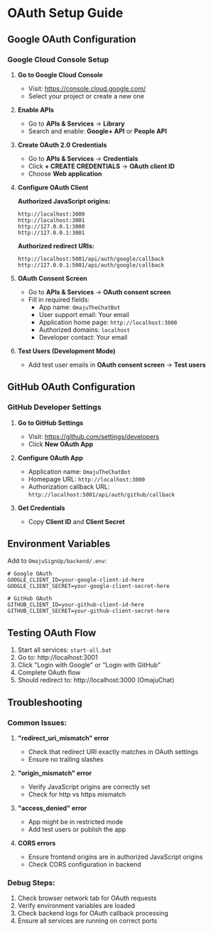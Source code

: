 # OAuth Setup Guide

## Google OAuth Configuration

### Google Cloud Console Setup

1. **Go to Google Cloud Console**
   - Visit: https://console.cloud.google.com/
   - Select your project or create a new one

2. **Enable APIs**
   - Go to **APIs & Services** → **Library**
   - Search and enable: **Google+ API** or **People API**

3. **Create OAuth 2.0 Credentials**
   - Go to **APIs & Services** → **Credentials**
   - Click **+ CREATE CREDENTIALS** → **OAuth client ID**
   - Choose **Web application**

4. **Configure OAuth Client**

   **Authorized JavaScript origins:**
   ```
   http://localhost:3000
   http://localhost:3001
   http://127.0.0.1:3000
   http://127.0.0.1:3001
   ```

   **Authorized redirect URIs:**
   ```
   http://localhost:5001/api/auth/google/callback
   http://127.0.0.1:5001/api/auth/google/callback
   ```

5. **OAuth Consent Screen**
   - Go to **APIs & Services** → **OAuth consent screen**
   - Fill in required fields:
     - App name: `OmajuTheChatBot`
     - User support email: Your email
     - Application home page: `http://localhost:3000`
     - Authorized domains: `localhost`
     - Developer contact: Your email

6. **Test Users (Development Mode)**
   - Add test user emails in **OAuth consent screen** → **Test users**

## GitHub OAuth Configuration

### GitHub Developer Settings

1. **Go to GitHub Settings**
   - Visit: https://github.com/settings/developers
   - Click **New OAuth App**

2. **Configure OAuth App**
   - Application name: `OmajuTheChatBot`
   - Homepage URL: `http://localhost:3000`
   - Authorization callback URL: `http://localhost:5001/api/auth/github/callback`

3. **Get Credentials**
   - Copy **Client ID** and **Client Secret**

## Environment Variables

Add to `OmajuSignUp/backend/.env`:

```env
# Google OAuth
GOOGLE_CLIENT_ID=your-google-client-id-here
GOOGLE_CLIENT_SECRET=your-google-client-secret-here

# GitHub OAuth  
GITHUB_CLIENT_ID=your-github-client-id-here
GITHUB_CLIENT_SECRET=your-github-client-secret-here
```

## Testing OAuth Flow

1. Start all services: `start-all.bat`
2. Go to: http://localhost:3001
3. Click "Login with Google" or "Login with GitHub"
4. Complete OAuth flow
5. Should redirect to: http://localhost:3000 (OmajuChat)

## Troubleshooting

### Common Issues:

1. **"redirect_uri_mismatch" error**
   - Check that redirect URI exactly matches in OAuth settings
   - Ensure no trailing slashes

2. **"origin_mismatch" error**
   - Verify JavaScript origins are correctly set
   - Check for http vs https mismatch

3. **"access_denied" error**
   - App might be in restricted mode
   - Add test users or publish the app

4. **CORS errors**
   - Ensure frontend origins are in authorized JavaScript origins
   - Check CORS configuration in backend

### Debug Steps:

1. Check browser network tab for OAuth requests
2. Verify environment variables are loaded
3. Check backend logs for OAuth callback processing
4. Ensure all services are running on correct ports
